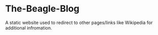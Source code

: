 # The-Beagle-Blog
A static website used to redirect to other pages/links like Wikipedia for additional infromation.
